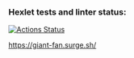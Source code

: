 ### Hexlet tests and linter status:
[![Actions Status](https://github.com/Luce62006/layout-designer-project-lvl1/workflows/hexlet-check/badge.svg)](https://github.com/Luce62006/layout-designer-project-lvl1/actions)

https://giant-fan.surge.sh/

